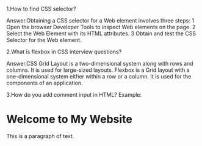 
1.How to find CSS selector?

Answer.Obtaining a CSS selector for a Web element involves three steps:
 1 Open the browser Developer Tools to inspect Web elements on the page.
 2 Select the Web Element with its HTML attributes.
 3 Obtain and test the CSS Selector for the Web element.

2.What is flexbox in CSS interview questions?

Answer.CSS Grid Layout is a two-dimensional system along with rows and columns. It is used for large-sized layouts. Flexbox is a Grid layout with a one-dimensional system either within a row or a column. It is used for the components of an application.

3.How do you add comment input in HTML?
Example:

<!DOCTYPE html>
<html>
<head>
    <title>Example Page</title>
</head>
<body>
    <h1>Welcome to My Website</h1>
    <!-- This is a comment about the heading -->
    <p>This is a paragraph of text.</p>
</body>
</html>
